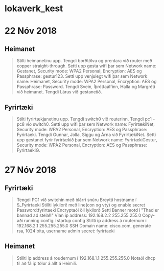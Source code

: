 # lokaverk_kest

# 22 Nóv 2018
## Heimanet
> Stilti heimanetinu upp. 
> Tengdi borðtölvu og prentara við router með copper straight-through.
> Setti upp gesta wifi þar sem Network name: Gestanet, Security mode: WPA2 Personal, Encryption: AES og Passphrase: gestur123.
> Setti upp venjulegt wifi þar sem Network name: Heimanet, Security mode: WPA2 Personal, Encryption: AES og Passphrase: Password.
> Tengdi Svein, Íþróttaálfinn, Halla og Margréti við heimanet.
> Tengdi Lárus við gestanetið.

## Fyrirtæki
> Stilti fyrirtækjanetinu upp.
> Tengdi switch0 við routerinn.
> Tengdi pc1 - pc8 við switch0.
> Setti upp wifi þar sem Network name: FyrirtækiNet, Security mode: WPA2 Personal, Encryption: AES og Passphrase: Fyrirtaeki.
> Tengdi Gunnar, Jolla, Siggu og Árna við FyrirtækiNet.
> Setti upp gestanet fyrir fyrirtækið þar sem Network name: FyrirtækiGestur, Security mode: WPA2 Personal, Encryption: AES og Passphrase: FyrirtaekiG.

# 27 Nóv 2018
## Fyrirtæki
> Tengdi PC1 við switchin með blárri snúru
> Breytti hostname í S_Fyrirtaeki
> Stillti lykilorð með line(con og vty) og enable secret Password:fyrirtaeki
> Encryptaði öll lykilorð
> Setti Banner motd í "Thad er bannad ad stela!!"
> Vlan ip address: 192.168.2.2 255.255.255.0
> Copy-aði running config í startup config
> Stillti ip address á routernum í 192.168.2.1 255.255.255.0
> SSH Domain name: cisco.com, generate rsa, 1024 bita, username admin secret: fyrirtaeki

## Heimanet
> Stillti ip address á roudernum í 192.168.1.1 255.255.255.0
> Notaði dhcp til að fá ip tölur á allt á Heimili.
